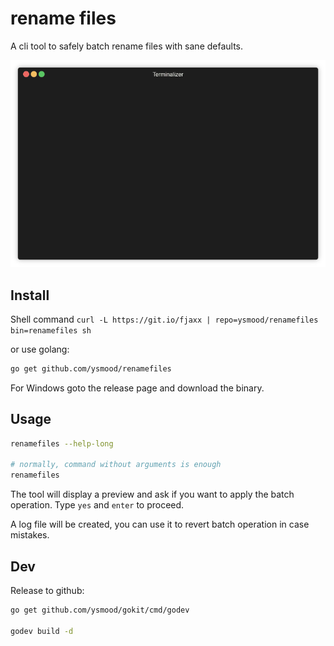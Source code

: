 # rename files

A cli tool to safely batch rename files with sane defaults.

![demo](./doc/demo.gif)

## Install

Shell command `curl -L https://git.io/fjaxx | repo=ysmood/renamefiles bin=renamefiles sh`

or use golang:

```bash
go get github.com/ysmood/renamefiles
```

For Windows goto the release page and download the binary.

## Usage

```bash
renamefiles --help-long

# normally, command without arguments is enough
renamefiles
```

The tool will display a preview and ask if you want to apply the batch operation. Type `yes` and `enter` to proceed.

A log file will be created, you can use it to revert batch operation in case mistakes.

## Dev

Release to github:

```bash
go get github.com/ysmood/gokit/cmd/godev

godev build -d
```
